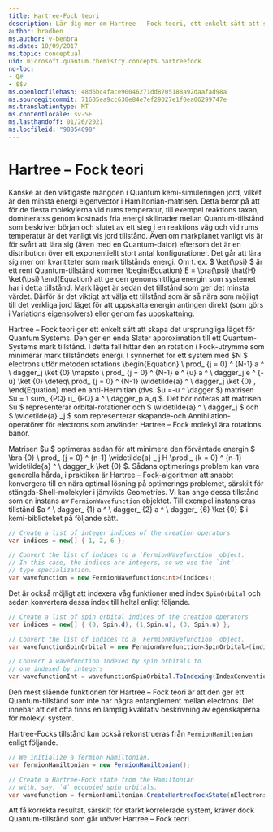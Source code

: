 ```yaml
---
title: Hartree-Fock teori
description: Lär dig mer om Hartree – Fock teori, ett enkelt sätt att skapa det ursprungliga läget för Quantum Systems.
author: bradben
ms.author: v-benbra
ms.date: 10/09/2017
ms.topic: conceptual
uid: microsoft.quantum.chemistry.concepts.hartreefock
no-loc:
- Q#
- $$v
ms.openlocfilehash: 48d6bc4face90046271dd8705188a92daafad98a
ms.sourcegitcommit: 71605ea9cc630e84e7ef29027e1f0ea06299747e
ms.translationtype: MT
ms.contentlocale: sv-SE
ms.lasthandoff: 01/26/2021
ms.locfileid: "98854098"
---
```

# <a name="hartreefock-theory"></a>Hartree – Fock teori

Kanske är den viktigaste mängden i Quantum kemi-simuleringen jord, vilket är den minsta energi eigenvector i Hamiltonian-matrisen.
Detta beror på att för de flesta molekylerna vid rums temperatur, till exempel reaktions taxan, domineratss genom kostnads fria energi skillnader mellan Quantum-tillstånd som beskriver början och slutet av ett steg i en reaktions väg och vid rums temperatur är det vanligt vis jord tillstånd.
Även om markplanet vanligt vis är för svårt att lära sig (även med en Quantum-dator) eftersom det är en distribution över ett exponentiellt stort antal konfigurationer.
Det går att lära sig mer om kvantiteter som mark tillstånds energi.
Om t. ex. $ \ket{\psi} $ är ett rent Quantum-tillstånd kommer \begin{Equation} E = \bra{\psi} \hat{H} \ket{\psi} \end{Equation} att ge den genomsnittliga energin som systemet har i detta tillstånd.
Mark läget är sedan det tillstånd som ger det minsta värdet. Därför är det viktigt att välja ett tillstånd som är så nära som möjligt till det verkliga jord läget för att uppskatta energin antingen direkt (som görs i Variations eigensolvers) eller genom fas uppskattning.

Hartree – Fock teori ger ett enkelt sätt att skapa det ursprungliga läget för Quantum Systems. Den ger en enda Slater approximation till ett Quantum-Systems mark tillstånd. I detta fall hittar den en rotation i Fock-utrymme som minimerar mark tillståndets energi. I synnerhet för ett system med $N $ electrons utför metoden rotations \begin{Equation} \ prod_ {j = 0} ^ {N-1} a ^ \ dagger_j \ket {0} \mapsto \ prod_ {j = 0} ^ {N-1} e ^ {u} a ^ \ dagger_j e ^ {-u} \ket {0} \defeq\ prod_ {j = 0} ^ {N-1} \widetilde{a} ^ \ dagger_j \ket {0} , \end{Equation} med en anti-Hermitian (dvs. $u =-u ^ \dagger $) matrisen $u = \ sum_ {PQ} u_ {PQ} a ^ \ dagger_p a_q $. Det bör noteras att matrisen $u $ representerar orbital-rotationer och $ \widetilde{a} ^ \ dagger_j $ och $ \widetilde{a} _j $ som representerar skapande-och Annihilation-operatörer för electrons som använder Hartree – Fock molekyl ära rotations banor.


Matrisen $u $ optimeras sedan för att minimera den förväntade energin $ \bra {0} \ prod_ {j = 0} ^ {n-1} \widetilde{a} \_ j H \prod \_ {k = 0} ^ {n-1} \widetilde{a} ^ \ dagger_k \ket {0} $. Sådana optimerings problem kan vara generella hårda, i praktiken är Hartree – Fock-algoritmen att snabbt konvergera till en nära optimal lösning på optimerings problemet, särskilt för stängda-Shell-molekyler i jämvikts Geometries. Vi kan ange dessa tillstånd som en instans av `FermionWavefunction` objektet. Till exempel instansieras tillstånd $a ^ \ dagger_ {1} a ^ \ dagger_ {2} a ^ \ dagger_ {6} \ket {0} $ i kemi-biblioteket på följande sätt.
```csharp
// Create a list of integer indices of the creation operators
var indices = new[] { 1, 2, 6 };

// Convert the list of indices to a `FermionWavefunction` object.
// In this case, the indices are integers, so we use the `int`
// type specialization.
var wavefunction = new FermionWavefunction<int>(indices);
```
Det är också möjligt att indexera våg funktioner med index `SpinOrbital` och sedan konvertera dessa index till heltal enligt följande.
```csharp
// Create a list of spin orbital indices of the creation operators
var indices = new[] { (0, Spin.d), (1,Spin.u), (3, Spin.u) };

// Convert the list of indices to a `FermionWavefunction` object.
var wavefunctionSpinOrbital = new FermionWavefunction<SpinOrbital>(indices.ToSpinOrbitals());

// Convert a wavefunction indexed by spin orbitals to
// one indexed by integers
var wavefunctionInt = wavefunctionSpinOrbital.ToIndexing(IndexConvention.UpDown);
```

Den mest slående funktionen för Hartree – Fock teori är att den ger ett Quantum-tillstånd som inte har några entanglement mellan electrons.
Det innebär att det ofta finns en lämplig kvalitativ beskrivning av egenskaperna för molekyl system. 

Hartree-Focks tillstånd kan också rekonstrueras från `FermionHamiltonian`  enligt följande.
```csharp
// We initialize a fermion Hamiltonian.
var fermionHamiltonian = new FermionHamiltonian();

// Create a Hartree-Fock state from the Hamiltonian 
// with, say, `4` occupied spin orbitals.
var wavefunction = fermionHamiltonian.CreateHartreeFockState(nElectrons: 4);
```

Att få korrekta resultat, särskilt för starkt korrelerade system, kräver dock Quantum-tillstånd som går utöver Hartree – Fock teori.
